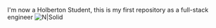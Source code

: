 I'm now a Holberton Student, this is my first repository as a full-stack engineer
![N|Solid](https://devmagazine.co/wp-content/uploads/2018/07/Ventajas-y-desventajas-de-programar-en-lenguaje-C-2.jpg)